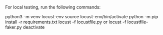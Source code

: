 For local testing, run the following commands:

python3 -m venv locust-env
source locust-env/bin/activate
python -m pip install -r requirements.txt
locust -f locustfile.py or locust -f locustfile-faker.py
deactivate
